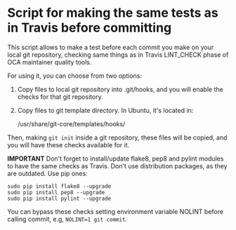 Script for making the same tests as in Travis before committing
===============================================================

This script allows to make a test before each commit you make on your local
git repository, checking same things as in Travis LINT_CHECK phase of
OCA maintainer quality tools.

For using it, you can choose from two options:

1. Copy files to local git repository into .git/hooks, and you will enable the
   checks for that git repository.

2. Copy files to git template directory. In Ubuntu, it's located in:

   /usr/share/git-core/templates/hooks/

Then, making `git init` inside a git repository, these files will be copied,
and you will have these checks available for it.

**IMPORTANT** Don't forget to install/update flake8, pep8 and pylint modules to
have the same checks as Travis. Don't use distribution packages, as they are 
outdated. Use pip ones:
```
sudo pip install flake8 --upgrade
sudo pip install pep8 --upgrade
sudo pip install pylint --upgrade
```

You can bypass these checks setting environment variable NOLINT before calling
commit, e.g, `NOLINT=1 git commit`.

